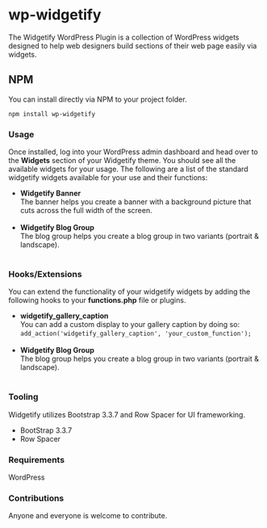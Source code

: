 # wp-widgetify
The Widgetify WordPress Plugin is a collection of WordPress widgets designed to help web designers build sections of their web page easily via widgets.

## NPM
You can install directly via NPM to your project folder.
```
npm install wp-widgetify
``` 

### Usage
Once installed, log into your WordPress admin dashboard and head over to the **Widgets** section of your Widgetify theme. You should see all the available widgets for your usage. The following are a list of the standard widgetify widgets available for your use and their functions:
<ul>
  <li>
    <strong>Widgetify Banner</strong><br/>
    The banner helps you create a banner with a background picture that cuts across the full width of the screen.
  </li><br/>
  <li>
    <strong>Widgetify Blog Group</strong><br/>
    The blog group helps you create a blog group in two variants (portrait & landscape).
  </li><br/>
</ul>

### Hooks/Extensions
You can extend the functionality of your widgetify widgets by adding the following hooks to your **functions.php** file or plugins.
<ul>
  <li>
    <strong>widgetify_gallery_caption</strong><br/>
    You can add a custom display to your gallery caption by doing so:<br/>
    <code>add_action('widgetify_gallery_caption', 'your_custom_function');</code>
  </li><br/>
  <li>
    <strong>Widgetify Blog Group</strong><br/>
    The blog group helps you create a blog group in two variants (portrait & landscape).
  </li><br/>
</ul>

### Tooling
Widgetify utilizes Bootstrap 3.3.7 and Row Spacer for UI frameworking.
<ul>
  <li>BootStrap 3.3.7</li>
  <li>Row Spacer</li>
</ul>

### Requirements
WordPress

### Contributions
Anyone and everyone is welcome to contribute.
